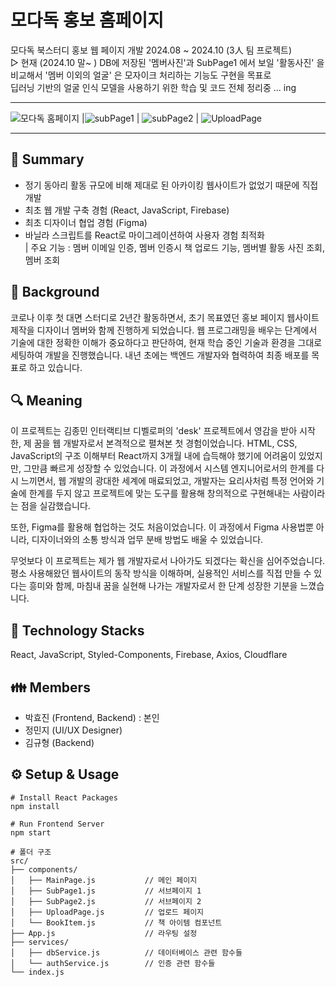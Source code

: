 # 모다독 홍보 홈페이지
모다독 북스터디 홍보 웹 페이지 개발 2024.08 ~ 2024.10 (3人 팀 프로젝트)   
▷ 현재 (2024.10 말~ ) DB에 저장된 '멤버사진'과 SubPage1 에서 보일 '활동사진' 을 비교해서 '멤버 이외의 얼굴' 은 모자이크 처리하는 기능도 구현을 목표로    
   딥러닝 기반의 얼굴 인식 모델을 사용하기 위한 학습 및 코드 전체 정리중 ... ing   

---   
![모다독 홈페이지](https://github.com/user-attachments/assets/10d92d1e-0f41-41a6-8b89-915cde41f03c) |![subPage1](https://github.com/user-attachments/assets/c97381cc-1699-46c1-a0bf-0f0b024c946b) | ![subPage2](https://github.com/user-attachments/assets/1a785254-1e45-438b-ae85-08f3ab79e3c2) | ![UploadPage](https://github.com/user-attachments/assets/4411cd44-4793-4a95-9ca3-72445736edf8)

---

## 📌 Summary   
* 정기 동아리 활동 규모에 비해 제대로 된 아카이킹 웹사이트가 없었기 때문에 직접 개발
* 최초 웹 개발 구축 경험 (React, JavaScript, Firebase)
* 최초 디자이너 협업 경험 (Figma)
* 바닐라 스크립트를 React로 마이그레이션하여 사용자 경험 최적화   
| 주요 기능 : 멤버 이메일 인증, 멤버 인증시 책 업로드 기능, 멤버별 활동 사진 조회, 멤버 조회

## 🤔 Background    
코로나 이후 첫 대면 스터디로 2년간 활동하면서, 초기 목표였던 홍보 페이지 웹사이트 제작을 디자이너 멤버와 함께 진행하게 되었습니다.
웹 프로그래밍을 배우는 단계에서 기술에 대한 정확한 이해가 중요하다고 판단하여, 현재 학습 중인 기술과 환경을 그대로 세팅하여 개발을 진행했습니다. 내년 초에는 백엔드 개발자와 협력하여 최종 배포를 목표로 하고 있습니다.   

## 🔍 Meaning
이 프로젝트는 김종민 인터랙티브 디벨로퍼의 'desk' 프로젝트에서 영감을 받아 시작한, 제 꿈을 웹 개발자로서 본격적으로 펼쳐본 첫 경험이었습니다. HTML, CSS, JavaScript의 구조 이해부터 React까지 3개월 내에 습득해야 했기에 어려움이 있었지만, 그만큼 빠르게 성장할 수 있었습니다. 이 과정에서 시스템 엔지니어로서의 한계를 다시 느끼면서, 웹 개발의 광대한 세계에 매료되었고, 개발자는 요리사처럼 특정 언어와 기술에 한계를 두지 않고 프로젝트에 맞는 도구를 활용해 창의적으로 구현해내는 사람이라는 점을 실감했습니다.   

또한, Figma를 활용해 협업하는 것도 처음이었습니다. 이 과정에서 Figma 사용법뿐 아니라, 디자이너와의 소통 방식과 업무 분배 방법도 배울 수 있었습니다.   

무엇보다 이 프로젝트는 제가 웹 개발자로서 나아가도 되겠다는 확신을 심어주었습니다. 평소 사용해왔던 웹사이트의 동작 방식을 이해하며, 실용적인 서비스를 직접 만들 수 있다는 흥미와 함께, 마침내 꿈을 실현해 나가는 개발자로서 한 단계 성장한 기분을 느꼈습니다.   

## 🔨 Technology Stacks  
 React, JavaScript, Styled-Components, Firebase,  Axios,  Cloudflare   

## 👪 Members   
* 박효진 (Frontend, Backend) : 본인
* 정민지 (UI/UX Designer)
* 김규형 (Backend)

## ⚙️ Setup & Usage   
```
# Install React Packages   
npm install   

# Run Frontend Server   
npm start

# 폴더 구조
src/
├── components/
│   ├── MainPage.js           // 메인 페이지
│   ├── SubPage1.js           // 서브페이지 1
│   ├── SubPage2.js           // 서브페이지 2
│   ├── UploadPage.js         // 업로드 페이지
│   └── BookItem.js           // 책 아이템 컴포넌트
├── App.js                    // 라우팅 설정
├── services/
│   ├── dbService.js          // 데이터베이스 관련 함수들
│   └── authService.js        // 인증 관련 함수들
└── index.js

```
